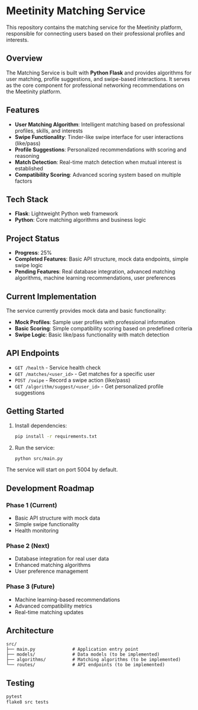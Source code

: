 # Meetinity Matching Service

This repository contains the matching service for the Meetinity platform, responsible for connecting users based on their professional profiles and interests.

## Overview

The Matching Service is built with **Python Flask** and provides algorithms for user matching, profile suggestions, and swipe-based interactions. It serves as the core component for professional networking recommendations on the Meetinity platform.

## Features

- **User Matching Algorithm**: Intelligent matching based on professional profiles, skills, and interests
- **Swipe Functionality**: Tinder-like swipe interface for user interactions (like/pass)
- **Profile Suggestions**: Personalized recommendations with scoring and reasoning
- **Match Detection**: Real-time match detection when mutual interest is established
- **Compatibility Scoring**: Advanced scoring system based on multiple factors

## Tech Stack

- **Flask**: Lightweight Python web framework
- **Python**: Core matching algorithms and business logic

## Project Status

- **Progress**: 25%
- **Completed Features**: Basic API structure, mock data endpoints, simple swipe logic
- **Pending Features**: Real database integration, advanced matching algorithms, machine learning recommendations, user preferences

## Current Implementation

The service currently provides mock data and basic functionality:

- **Mock Profiles**: Sample user profiles with professional information
- **Basic Scoring**: Simple compatibility scoring based on predefined criteria
- **Swipe Logic**: Basic like/pass functionality with match detection

## API Endpoints

- `GET /health` - Service health check
- `GET /matches/<user_id>` - Get matches for a specific user
- `POST /swipe` - Record a swipe action (like/pass)
- `GET /algorithm/suggest/<user_id>` - Get personalized profile suggestions

## Getting Started

1. Install dependencies:
   ```bash
   pip install -r requirements.txt
   ```

2. Run the service:
   ```bash
   python src/main.py
   ```

The service will start on port 5004 by default.

## Development Roadmap

### Phase 1 (Current)
- Basic API structure with mock data
- Simple swipe functionality
- Health monitoring

### Phase 2 (Next)
- Database integration for real user data
- Enhanced matching algorithms
- User preference management

### Phase 3 (Future)
- Machine learning-based recommendations
- Advanced compatibility metrics
- Real-time matching updates

## Architecture

```
src/
├── main.py              # Application entry point
├── models/              # Data models (to be implemented)
├── algorithms/          # Matching algorithms (to be implemented)
└── routes/              # API endpoints (to be implemented)
```

## Testing

```bash
pytest
flake8 src tests
```
